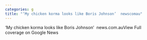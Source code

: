 ```yaml
---
categories: g
title: "‘My chicken korma looks like Boris Johnson’  newscomau"
---
```

‘My chicken korma looks like Boris Johnson’&nbsp;&nbsp;news.com.auView Full coverage on Google News